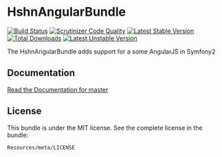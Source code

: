 HshnAngularBundle
=================

[![Build Status](https://travis-ci.org/hshn/HshnAngularBundle.svg?branch=master)](https://travis-ci.org/hshn/HshnAngularBundle) [![Scrutinizer Code Quality](https://scrutinizer-ci.com/g/hshn/HshnAngularBundle/badges/quality-score.png?b=master)](https://scrutinizer-ci.com/g/hshn/HshnAngularBundle/?branch=master) [![Latest Stable Version](https://poser.pugx.org/hshn/angular-bundle/v/stable.svg)](https://packagist.org/packages/hshn/angular-bundle) [![Total Downloads](https://poser.pugx.org/hshn/angular-bundle/downloads.svg)](https://packagist.org/packages/hshn/angular-bundle) [![Latest Unstable Version](https://poser.pugx.org/hshn/angular-bundle/v/unstable.svg)](https://packagist.org/packages/hshn/angular-bundle)

The HshnAngularBundle adds support for a some AngularJS in Symfony2

Documentation
-------------

[Read the Documentation for master](https://github.com/hshn/HshnAngularBundle/blob/master/Resources/doc/index.md)

License
-------

This bundle is under the MIT license. See the complete license in the bundle:

    Resources/meta/LICENSE
